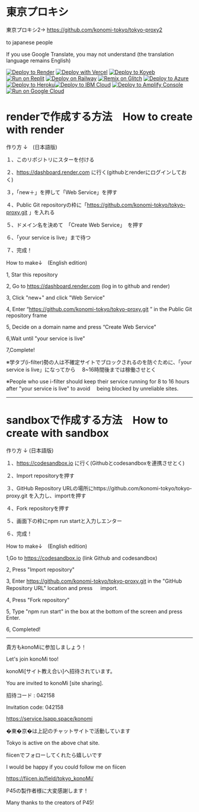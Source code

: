 # 東京プロキシ



東京プロキシ2→ https://github.com/konomi-tokyo/tokyo-proxy2

to japanese people　

If you use Google Translate, you may not understand (the translation language remains English)

[![Deploy to Render](https://binbashbanana.github.io/deploy-buttons/buttons/remade/render.svg)](https://render.com)
[![Deploy with Vercel](https://binbashbanana.github.io/deploy-buttons/buttons/remade/vercel.svg)](https://vercel.com)
[![Deploy to Koyeb](https://binbashbanana.github.io/deploy-buttons/buttons/remade/koyeb.svg)](https://app.koyeb.com)
[![Run on Replit](https://binbashbanana.github.io/deploy-buttons/buttons/remade/replit.svg)](https://replit.com)
[![Deploy on Railway](https://binbashbanana.github.io/deploy-buttons/buttons/remade/railway.svg)](https://railway.app)
[![Remix on Glitch](https://binbashbanana.github.io/deploy-buttons/buttons/remade/glitch.svg)](https://glitch.com)
[![Deploy to Azure](https://raw.githubusercontent.com/BinBashBanana/deploy-buttons/master/buttons/remade/azure.svg)](https://deploy.azure.com)
[![Deploy to Heroku](https://raw.githubusercontent.com/BinBashBanana/deploy-buttons/master/buttons/remade/heroku.svg)](https://heroku.com)[![Deploy to IBM Cloud](https://raw.githubusercontent.com/BinBashBanana/deploy-buttons/master/buttons/remade/ibmcloud.svg)](https://cloud.ibm.com)
[![Deploy to Amplify Console](https://raw.githubusercontent.com/BinBashBanana/deploy-buttons/master/buttons/remade/amplifyconsole.svg)](https://console.aws.amazon.com)
[![Run on Google Cloud](https://raw.githubusercontent.com/BinBashBanana/deploy-buttons/master/buttons/remade/googlecloud.svg)](https://deploy.cloud.run)

# renderで作成する方法　How to create with render

作り方 ↓　(日本語版)

１、このリポジトリにスターを付ける

２、https://dashboard.render.com
に行く(githubとrenderにログインしておく)

３，「new＋」を押して「Web Service」を押す

４、Public Git repositoryの枠に「https://github.com/konomi-tokyo/tokyo-proxy.git
」を入れる

５、ドメイン名を決めて　「Create Web Service」　を押す

６、「your service is live」まで待つ

７、完成！

 How to make↓　(English edition)

1, Star this repository 

2, Go to https://dashboard.render.com
(log in to github and render)

3, Click "new+" and click "Web Service"

4, Enter “https://github.com/konomi-tokyo/tokyo-proxy.git
” in the Public Git repository frame

5, Decide on a domain name and press “Create Web Service"

6,Wait until "your service is live"

7,Complete!

※学タブ(i-filter)勢の人は不確定サイトでブロックされるのを防ぐために、「your service is live」になってから
　8~16時間後までは稼働させとく

 ※People who use i-filter should keep their service running for 8 to 16 hours after "your service is live" to avoid 
 　being blocked by unreliable sites.

-----------------------------------------------------------------------------

  # sandboxで作成する方法　How to create with sandbox

  作り方 ↓ (日本語版)
  
  １、https://codesandbox.io
  に行く(Githubとcodesandboxを連携させとく)

  ２、Import repositoryを押す

  ３、GitHub Repository URLの場所にhttps://github.com/konomi-tokyo/tokyo-proxy.git
  を入力し、importを押す

  ４、Fork repositoryを押す
  
  ５、画面下の枠にnpm run startと入力しエンター

  ６、完成！

   How to make↓　(English edition)

1,Go to https://codesandbox.io
(link Github and codesandbox)

2, Press "Import repository"

3, Enter https://github.com/konomi-tokyo/tokyo-proxy.git
in the "GitHub Repository URL" location and press
　 import.

4, Press "Fork repository"

5, Type "npm run start" in the box at the bottom of the screen and press Enter.

6, Completed!

--------------------------------------------------------------
貴方もkonoMiに参加しましょう！

Let's join konoMi too!

konoMi[サイト教え合い]へ招待されています。

You are invited to konoMi [site sharing].

招待コード : 042158 

Invitation code: 042158

https://service.lsapp.space/konomi

�東�京�は上記のチャットサイトで活動しています 

Tokyo is active on the above chat site.

fiicenでフォローしてくれたら嬉しいです

I would be happy if you could follow me on fiicen

https://fiicen.jp/field/tokyo_konoMi/

P45の製作者様に大変感謝します！ 

Many thanks to the creators of P45!

